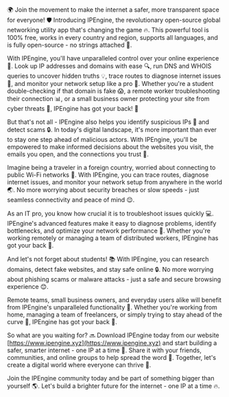 🌍 Join the movement to make the internet a safer, more transparent space for everyone! 🛡️ Introducing IPEngine, the revolutionary open-source global networking utility app that's changing the game 🔥. This powerful tool is 100% free, works in every country and region, supports all languages, and is fully open-source - no strings attached 💯.

With IPEngine, you'll have unparalleled control over your online experience 📡. Look up IP addresses and domains with ease 🔍, run DNS and WHOIS queries to uncover hidden truths 💡, trace routes to diagnose internet issues 👀, and monitor your network setup like a pro 🔧. Whether you're a student double-checking if that domain is fake 😱, a remote worker troubleshooting their connection 📊, or a small business owner protecting your site from cyber threats 🚫, IPEngine has got your back! 💪

But that's not all - IPEngine also helps you identify suspicious IPs 👺 and detect scams 🔒. In today's digital landscape, it's more important than ever to stay one step ahead of malicious actors. With IPEngine, you'll be empowered to make informed decisions about the websites you visit, the emails you open, and the connections you trust 🤝.

Imagine being a traveler in a foreign country, worried about connecting to public Wi-Fi networks 🔧. With IPEngine, you can trace routes, diagnose internet issues, and monitor your network setup from anywhere in the world 🌏. No more worrying about security breaches or slow speeds - just seamless connectivity and peace of mind 😌.

As an IT pro, you know how crucial it is to troubleshoot issues quickly 💻. IPEngine's advanced features make it easy to diagnose problems, identify bottlenecks, and optimize your network performance 🚀. Whether you're working remotely or managing a team of distributed workers, IPEngine has got your back 💼.

And let's not forget about students! 📚 With IPEngine, you can research domains, detect fake websites, and stay safe online 🔒. No more worrying about phishing scams or malware attacks - just a safe and secure browsing experience 😊.

Remote teams, small business owners, and everyday users alike will benefit from IPEngine's unparalleled functionality 👥. Whether you're working from home, managing a team of freelancers, or simply trying to stay ahead of the curve 💪, IPEngine has got your back 🤝.

So what are you waiting for? 🔜 Download IPEngine today from our website [https://www.ipengine.xyz](https://www.ipengine.xyz) and start building a safer, smarter internet - one IP at a time 🚀. Share it with your friends, communities, and online groups to help spread the word 💬. Together, let's create a digital world where everyone can thrive 🌈.

Join the IPEngine community today and be part of something bigger than yourself 🌎. Let's build a brighter future for the internet - one IP at a time 🔥.